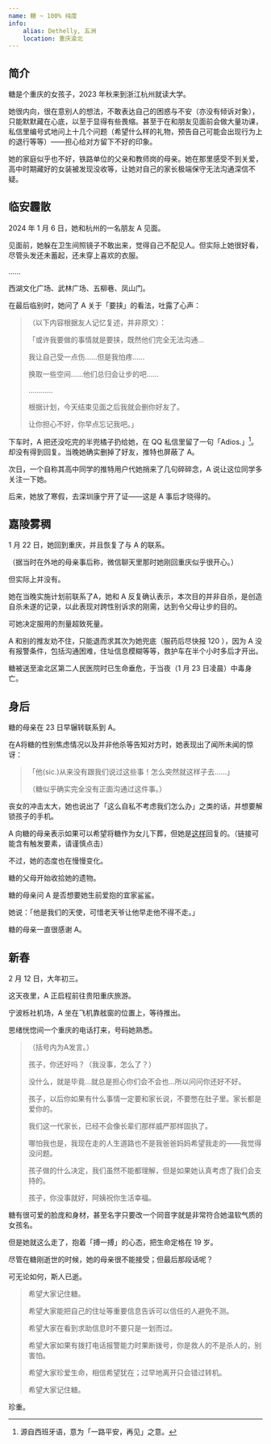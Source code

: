 ```yaml
---
name: 糖 ~ 100% 纯度
info:
    alias: Dethelly, 五洲
    location: 重庆渝北
---
```


## 简介

糖是个重庆的女孩子，2023 年秋来到浙江杭州就读大学。

她很内向，很在意别人的想法，不敢表达自己的困惑与不安（亦没有倾诉对象），只能默默藏在心底，以至于显得有些畏缩。甚至于在和朋友见面前会做大量功课，私信里编号式地问上十几个问题（希望什么样的礼物，预告自己可能会出现行为上的退行等等）——担心给对方留下不好的印象。

她的家庭似乎也不好，铁路单位的父亲和教师岗的母亲。她在那里感受不到关爱，高中时期藏好的女装被发现没收等，让她对自己的家长极端保守无法沟通深信不疑。

## 临安霾散

2024 年 1 月 6 日，她和杭州的一名朋友 A 见面。

见面前，她躲在卫生间照镜子不敢出来，觉得自己不配见人。但实际上她很好看，尽管头发还未蓄起，还未穿上喜欢的衣服。

……

西湖文化广场、武林广场、五柳巷、凤山门。

在最后临别时，她问了 A 关于「要挟」的看法，吐露了心声：

>（以下内容根据友人记忆复述，并非原文）：
>
> 「或许我要做的事情就是要挟，既然他们完全无法沟通…
> 
> 我让自己受一点伤……但是我怕疼……
>
> 换取一些空间……他们总归会让步的吧……
>
> …………
>
> 根据计划，今天结束见面之后我就会删你好友了。
>
> 让你担心不好，你早点忘记我吧。」

下车时，A 把还没吃完的半兜橘子扔给她，在 QQ 私信里留了一句「Adios.」[^1]。却没有得到回复。当晚她确实删掉了好友，推特也屏蔽了 A。

次日，一个自称其高中同学的推特用户代她捎来了几句碎碎念，A 说让这位同学多关注一下她。

后来，她放了寒假，去深圳康宁开了证——这是 A 事后才晓得的。

## 嘉陵雾稠

1 月 22 日，她回到重庆，并且恢复了与 A 的联系。

（据当时在外地的母亲事后称，微信聊天里那时她刚回重庆似乎很开心。）

但实际上并没有。

她在当晚实施计划前联系了A，她和 A 反复确认表示，本次目的并非自杀，是创造自杀未遂的记录，以此表现对跨性别诉求的刚需，达到令父母让步的目的。

可她决定服用的剂量超致死量。

A 和别的推友劝不住，只能退而求其次为她兜底（服药后尽快报 120 ），因为 A 没有报警条件，包括沟通困难，住址信息模糊等等，救护车在半个小时多后才开出。

糖被送至渝北区第二人民医院时已生命垂危，于当夜（1 月 23 日凌晨）中毒身亡。

## 身后

糖的母亲在 23 日早辗转联系到 A。

在A将糖的性别焦虑情况以及并非他杀等告知对方时，她表现出了闻所未闻的惊讶：

> 「他(sic.)从来没有跟我们说过这些事！怎么突然就这样子去……」
>
> （糖似乎确实完全没有正面沟通过这件事。）

丧女的冲击太大，她也说出了「这么自私不考虑我们怎么办」之类的话，并想要解锁孩子的手机。

A 向糖的母亲表示如果可以希望将糖作为女儿下葬，但她是[这样](https://twitter.com/KiraRettosei/status/1749728762261012752)回复的。（链接可能含有触发要素，请谨慎点击）

不过，她的态度也在慢慢变化。

糖的父母开始收拾她的遗物。

糖的母亲问 A 是否想要她生前爱抱的宜家鲨鲨。

她说：「他是我们的天使，可惜老天爷让他早走他不得不走。」

糖的母亲一直很感谢 A。

## 新春

2 月 12 日，大年初三。

这天夜里，A 正启程前往贵阳重庆旅游。

宁波栎社机场，A 坐在飞机靠舷窗的位置上，等待推出。

思绪恍惚间一个重庆的电话打来，号码她熟悉。

>（括号内为A发言。）
>
> 孩子，你还好吗？（我没事，怎么了？）
>
> 没什么，就是毕竟...就总是担心你们会不会也...所以问问你还好不好。
> 
> 孩子，以后你如果有什么事情一定要和家长说，不要憋在肚子里。家长都是爱你的。
> 
> 我们这一代家长，已经不会像长辈们那样威严那样固执了。
> 
> 哪怕我也是，我现在走的人生道路也不是我爸爸妈妈希望我走的——我觉得没问题。
> 
> 孩子做的什么决定，我们虽然不能都理解，但是如果她认真考虑了我们会支持的。
> 
> 孩子，你没事就好，阿姨祝你生活幸福。

糖有很可爱的脸庞和身材，甚至名字只要改一个同音字就是非常符合她温软气质的女孩名。

但是她就这么走了，抱着「搏一搏」的心态，把生命定格在 19 岁。

尽管在糖刚逝世的时候，她的母亲很不能接受；但最后那段话呢？

可无论如何，斯人已逝。

> 希望大家记住糖。
> 
> 希望大家能把自己的住址等重要信息告诉可以信任的人避免不测。
> 
> 希望大家在看到求助信息时不要只是一划而过。
> 
> 希望大家如果有拨打电话报警能力时果断拨号，你是救人的不是杀人的，别害怕。
> 
> 希望大家珍爱生命，相信希望犹在；过早地离开只会错过转机。
> 
> 希望大家记住糖。

珍重。

[^1]: 源自西班牙语，意为「一路平安，再见」之意。

<!-- 条目贡献：[KiraRettosei](http://github.com/KiraRettosei) -->
<!-- 本条目贡献前端匿名 -->